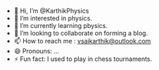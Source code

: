 - 👋 Hi, I’m @KarthikPhysics
- 👀 I’m interested in physics.
- 🌱 I’m currently learning pbysics.
- 💞️ I’m looking to collaborate on forming a blog.
- 📫 How to reach me : vsaikarthik@outlook.com
- 😄 Pronouns: ...
- ⚡ Fun fact: I used to play in chess tournaments.

<!---
KarthikPhysics/KarthikPhysics is a ✨ special ✨ repository because its `README.md` (this file) appears on your GitHub profile.
You can click the Preview link to take a look at your changes.
--->

